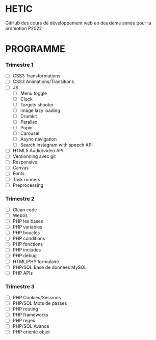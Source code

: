 # HETIC

GitHub des cours de développement web en deuxième année pour la promotion P2022

# PROGRAMME

### Trimestre 1

- [ ] CSS3 Transformations
- [ ] CSS3 Animations/Transitions
- [ ] JS
    - [ ] Menu toggle
    - [ ] Clock
    - [ ] Targets shooter
    - [ ] Image lazy loading
    - [ ] Drumkit
    - [ ] Parallax
    - [ ] Popin
    - [ ] Carousel
    - [ ] Async navigation
    - [ ] Search instagram with speech API
- [ ] HTML5 Audio/video API
- [ ] Versionning avec git
- [ ] Responsive
- [ ] Canvas
- [ ] Fonts
- [ ] Task runners
- [ ] Preprocessing

### Trimestre 2

- [ ] Clean code
- [ ] WebGL
- [ ] PHP les bases
- [ ] PHP variables
- [ ] PHP boucles
- [ ] PHP conditions
- [ ] PHP fonctions
- [ ] PHP includes
- [ ] PHP debug
- [ ] HTML/PHP formulaire
- [ ] PHP/SQL Base de données MySQL
- [ ] PHP APIs

### Trimestre 3

- [ ] PHP Cookies/Sessions
- [ ] PHP/SQL Mots de passes
- [ ] PHP routing
- [ ] PHP frameworks
- [ ] PHP regex
- [ ] PHP/SQL Avancé
- [ ] PHP orienté objet
